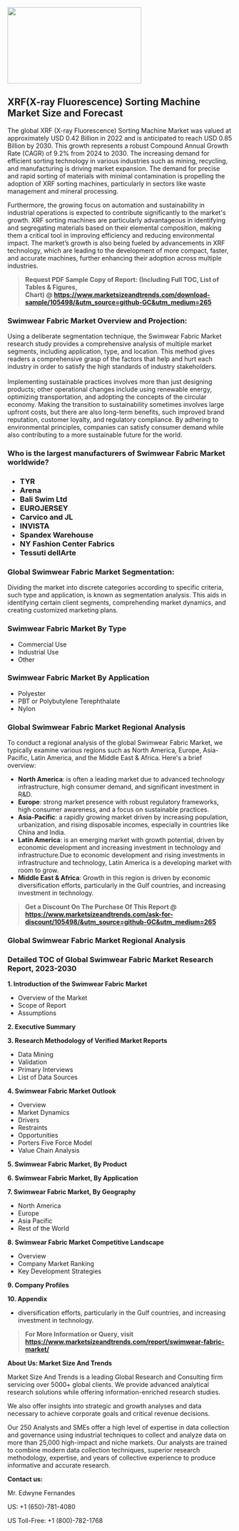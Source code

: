 <p><img class="alignnone size-medium wp-image-20088" src="https://ffe5etoiles.com/wp-content/uploads/2024/12/MST1-300x171.png" alt="" width="300" height="171" /></p><h2>XRF(X-ray Fluorescence) Sorting Machine Market Size and Forecast</h2><p>The global XRF (X-ray Fluorescence) Sorting Machine Market was valued at approximately USD 0.42 Billion in 2022 and is anticipated to reach USD 0.85 Billion by 2030. This growth represents a robust Compound Annual Growth Rate (CAGR) of 9.2% from 2024 to 2030. The increasing demand for efficient sorting technology in various industries such as mining, recycling, and manufacturing is driving market expansion. The demand for precise and rapid sorting of materials with minimal contamination is propelling the adoption of XRF sorting machines, particularly in sectors like waste management and mineral processing.</p><p>Furthermore, the growing focus on automation and sustainability in industrial operations is expected to contribute significantly to the market's growth. XRF sorting machines are particularly advantageous in identifying and segregating materials based on their elemental composition, making them a critical tool in improving efficiency and reducing environmental impact. The market’s growth is also being fueled by advancements in XRF technology, which are leading to the development of more compact, faster, and accurate machines, further enhancing their adoption across multiple industries.</p></p><blockquote id="" class=""><strong>Request PDF Sample Copy of Report: (Including Full TOC, List of Tables &amp; Figures, Chart)&nbsp;@&nbsp;<strong><a href="https://www.marketsizeandtrends.com/download-sample/105498/&utm_source=github-GC&utm_medium=265" target="_blank">https://www.marketsizeandtrends.com/download-sample/105498/&utm_source=github-GC&utm_medium=265</a></strong></strong></blockquote><h3 id="" class="">Swimwear Fabric Market&nbsp;Overview and Projection:</h3><p id="" class="">Using a deliberate segmentation technique, the Swimwear Fabric Market research study provides a comprehensive analysis of multiple market segments, including application, type, and location. This method gives readers a comprehensive grasp of the factors that help and hurt each industry in order to satisfy the high standards of industry stakeholders. <br /> <br />Implementing sustainable practices involves more than just designing products; other operational changes include using renewable energy, optimizing transportation, and adopting the concepts of the circular economy. Making the transition to sustainability sometimes involves large upfront costs, but there are also long-term benefits, such improved brand reputation, customer loyalty, and regulatory compliance. By adhering to environmental principles, companies can satisfy consumer demand while also contributing to a more sustainable future for the world.</p><h3 id="" class="">Who is the largest manufacturers of&nbsp;Swimwear Fabric Market worldwide?</h3><h3 class=""><p><ul><li>TYR </li><li> Arena </li><li> Bali Swim Ltd </li><li> EUROJERSEY </li><li> Carvico and JL </li><li> INVISTA </li><li> Spandex Warehouse </li><li> NY Fashion Center Fabrics </li><li> Tessuti dellArte</li></ul></p></h3><h3 id="" class="">Global&nbsp;Swimwear Fabric Market Segmentation:</h3><p id="" class="">Dividing the market into discrete categories according to specific criteria, such type and application, is known as segmentation analysis. This aids in identifying certain client segments, comprehending market dynamics, and creating customized marketing plans.</p><h3 id="" class="">Swimwear Fabric Market&nbsp;By Type</h3><p><p><ul><li>Commercial Use </li><li> Industrial Use </li><li> Other</p></li></ul></p></p><h3 id="" class="">Swimwear Fabric Market&nbsp;By Application</h3><p class=""><p><ul><li>Polyester </li><li> PBT or Polybutylene Terephthalate </li><li> Nylon</li></ul></p></p><h3 id="" class="">Global Swimwear Fabric Market Regional Analysis</h3><p id="" class="">To conduct a regional analysis of the global Swimwear Fabric Market, we typically examine various regions such as North America, Europe, Asia-Pacific, Latin America, and the Middle East &amp; Africa. Here's a brief overview:</p><ul><li><strong>North America</strong>: is often a leading market due to advanced technology infrastructure, high consumer demand, and significant investment in R&amp;D.</li><li><strong>Europe</strong>: strong market presence with robust regulatory frameworks, high consumer awareness, and a focus on sustainable practices.</li><li><strong>Asia-Pacific</strong>: a rapidly growing market driven by increasing population, urbanization, and rising disposable incomes, especially in countries like China and India.</li><li><strong>Latin America</strong>: is an emerging market with growth potential, driven by economic development and increasing investment in technology and infrastructure.Due to economic development and rising investments in infrastructure and technology, Latin America is a developing market with room to grow.</li><li><strong>Middle East &amp; Africa</strong>: Growth in this region is driven by economic diversification efforts, particularly in the Gulf countries, and increasing investment in technology.</li></ul><blockquote id="" class=""><strong>Get a Discount On The Purchase Of This Report @ <strong><a href="https://www.marketsizeandtrends.com/ask-for-discount/105498/&utm_source=github-GC&utm_medium=265" target="_blank">https://www.marketsizeandtrends.com/ask-for-discount/105498/&utm_source=github-GC&utm_medium=265</a></strong></strong></blockquote><h3 id="" class="">Global Swimwear Fabric Market Regional Analysis</h3><h3 id="" class="">Detailed TOC of Global Swimwear Fabric Market Research Report, 2023-2030</h3><p id="" class=""><strong>1. Introduction of the Swimwear Fabric Market</strong></p><ul><li>Overview of the Market</li><li>Scope of Report</li><li>Assumptions</li></ul><p id="" class=""><strong>2. Executive Summary</strong></p><p id="" class=""><strong>3. Research Methodology of Verified Market Reports</strong></p><ul><li>Data Mining</li><li>Validation</li><li>Primary Interviews</li><li>List of Data Sources</li></ul><p id="" class=""><strong>4. Swimwear Fabric Market Outlook</strong></p><ul><li>Overview</li><li>Market Dynamics</li><li>Drivers</li><li>Restraints</li><li>Opportunities</li><li>Porters Five Force Model</li><li>Value Chain Analysis</li></ul><p id="" class=""><strong>5. Swimwear Fabric Market, By Product</strong></p><p id="" class=""><strong>6. Swimwear Fabric Market, By Application</strong></p><p id="" class=""><strong>7. Swimwear Fabric Market, By Geography</strong></p><ul><li>North America</li><li>Europe</li><li>Asia Pacific</li><li>Rest of the World</li></ul><p id="" class=""><strong>8. Swimwear Fabric Market Competitive Landscape</strong></p><ul><li>Overview</li><li>Company Market Ranking</li><li>Key Development Strategies</li></ul><p id="" class=""><strong>9. Company Profiles</strong></p><p id="" class=""><strong>10. Appendix</strong></p><ul><li>diversification efforts, particularly in the Gulf countries, and increasing investment in technology.</li></ul><blockquote id="" class=""><strong>For More Information or Query, visit <strong><strong><a href="https://www.marketsizeandtrends.com/report/swimwear-fabric-market/" target="_blank">https://www.marketsizeandtrends.com/report/swimwear-fabric-market/</a></strong></strong></strong></blockquote><p id="" class=""><strong>About Us: Market Size And Trends</strong></p><p id="" class="">Market Size And Trends is a leading Global Research and Consulting firm servicing over 5000+ global clients. We provide advanced analytical research solutions while offering information-enriched research studies.</p><p id="" class="">We also offer insights into strategic and growth analyses and data necessary to achieve corporate goals and critical revenue decisions.</p><p id="" class="">Our 250 Analysts and SMEs offer a high level of expertise in data collection and governance using industrial techniques to collect and analyze data on more than 25,000 high-impact and niche markets. Our analysts are trained to combine modern data collection techniques, superior research methodology, expertise, and years of collective experience to produce informative and accurate research.</p><p id="" class=""><strong>Contact us:</strong></p><p id="" class="">Mr. Edwyne Fernandes</p><p id="" class="">US: +1 (650)-781-4080</p><p id="" class="">US Toll-Free: +1 (800)-782-1768</p>
